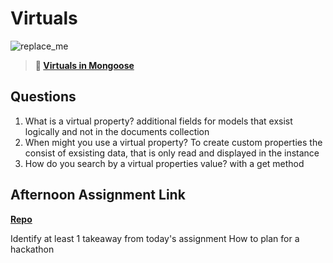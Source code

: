 # Virtuals

![replace_me](https://codeworks.blob.core.windows.net/public/assets/img/illustrations/placeholder.svg)

> **📖 [Virtuals in Mongoose](https://codeworksacademy.com/fs-student-guide/resources/wk5/04-Virtuals)**

## Questions

1. What is a virtual property?
additional fields for models that exsist logically and not in the documents collection
2. When might you use a virtual property? 
To create custom properties the consist of exsisting data, that is only read and displayed in the instance
3. How do you search by a virtual properties value?
with a get method
## Afternoon Assignment Link

**[Repo](https://github.com/ZacGamble/Ectogram>)**

Identify at least 1 takeaway from today's assignment
How to plan for a hackathon
